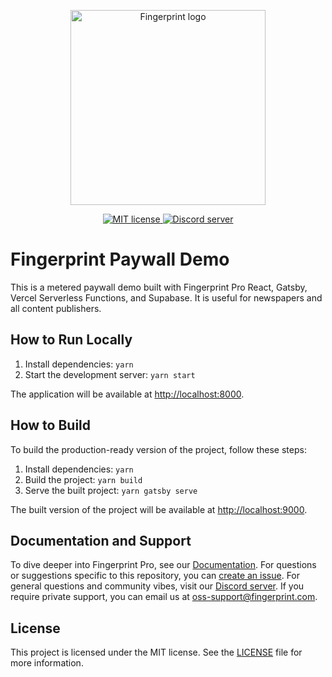 <p align="center">
  <a href="https://fingerprint.com">
    <picture>
     <source media="(prefers-color-scheme: dark)" srcset="https://fingerprintjs.github.io/home/resources/logo_light.svg" />
     <source media="(prefers-color-scheme: light)" srcset="https://fingerprintjs.github.io/home/resources/logo_dark.svg" />
     <img src="https://fingerprintjs.github.io/home/resources/logo_dark.svg" alt="Fingerprint logo" width="312px" />
   </picture>
  </a>
</p>
<p align="center">
  <a href="https://opensource.org/licenses/MIT">
    <img src="https://img.shields.io/:license-mit-blue.svg" alt="MIT license">
  </a>
  <a href="https://discord.gg/39EpE2neBg">
    <img src="https://img.shields.io/discord/852099967190433792?style=logo&label=Discord&logo=Discord&logoColor=white" alt="Discord server">
  </a>
</p>

# Fingerprint Paywall Demo

This is a metered paywall demo built with Fingerprint Pro React, Gatsby, Vercel Serverless Functions, and Supabase. It is useful for newspapers and all content publishers.

## How to Run Locally

1. Install dependencies: `yarn`
2. Start the development server: `yarn start`

The application will be available at [http://localhost:8000](http://localhost:8000).

## How to Build

To build the production-ready version of the project, follow these steps:

1. Install dependencies: `yarn`
2. Build the project: `yarn build`
3. Serve the built project: `yarn gatsby serve`

The built version of the project will be available at [http://localhost:9000](http://localhost:9000).

## Documentation and Support

To dive deeper into Fingerprint Pro, see our [Documentation](https://dev.fingerprint.com/docs). For questions or suggestions specific to this repository, you can [create an issue](https://github.com/fingerprintjs/fingerprintjs-pro-use-cases/issues/new). For general questions and community vibes, visit our [Discord server](https://discord.gg/39EpE2neBg). If you require private support, you can email us at [oss-support@fingerprint.com](mailto:oss-support@fingerprint.com).

## License

This project is licensed under the MIT license. See the [LICENSE](LICENSE) file for more information.
